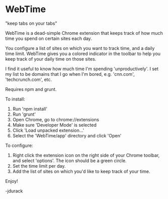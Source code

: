 WebTime
=======================

"keep tabs on your tabs"


WebTime is a dead-simple Chrome extension that keeps track of how much time you spend on certain sites each day.

You configure a list of sites on which you want to track time, and a daily time limit.  WebTime gives you a colored indicator in the toolbar to help you keep track of your daily time on those sites.

I find it useful to know how much time I'm spending 'unproductively'.  I set my list to be domains that I go when I'm bored, e.g. 'cnn.com', 'techcrunch.com', etc.

Requires npm and grunt.

To install:
1) Run 'npm install'
2) Run 'grunt'
3) Open Chrome, go to chrome://extensions
4) Make sure 'Developer Mode' is selected
5) Click 'Load unpacked extension...'
6) Select the 'WebTime/app' directory and click 'Open'

To configure:
1) Right click the extension icon on the right side of your Chrome toolbar, and select 'options'.  The icon should be a green circle.
2) Set the time limit per day.
3) Add the list of sites on which you'd like to keep track of your time.

Enjoy!

-jdurack